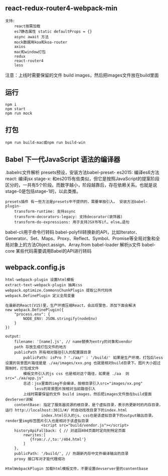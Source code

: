 ## react-redux-router4-webpack-min
    支持:
        react按需加载
        es7静态属性 static defaultProps = {}
        async await 方法
        mock数据用koa和koa-router
        axios
        mac和window打包
        redux
        react-router4
        less
注意：上线时需要保留的文件 build images，然后把images文件放在build里面

## 运行
    npm i
    npm start
    npm run mock
## 打包
    npm run build-mac或npm run build-win


## Babel  下一代JavaScript 语法的编译器
.babelrc文件解析
    presets预设，安装方法babel-preset-
        es2015: 编译es6方法
        react:  编译jsx
        stage-x: 和es2015有些类似，但它是按照JavaScript的提案阶段区分的，一共有5个阶段。而数字越小，阶段越靠后，存在依赖关系。也就是说stage-0是包括stage-1的，以此类推。

    presets插件 有一些方法是presets中不提供的，需要单独引入。 安装方法babel-plugin-
        transform-runtime: 支持async
        transform-decorators-legacy: 支持decorator(装饰器)
        transform-do-expressions: 用于支持JSX书写if… else…语句
babel-cli用于命令行转码
babel-polyfill转换新的API，比如Iterator、Generator、Set、Maps、Proxy、Reflect、Symbol、Promise等全局对象和全局对象上的方法Object.assign、Array.from
babel-loader 解析js文件
babel-core 某些代码需要调用Babel的API进行转码

## webpack.config.js
    html-webpack-plugin 设置html模板
    extract-text-webpack-plugin 抽离css
    webpack.optimize.CommonsChunkPlugin 提取公共代码块
    webpack.DefinePlugin 定义全局变量

    在最新的React(V15)里，生产环境压缩React，会出现警告，添加下面会解决
    new webpack.DefinePlugin({
        "process.env": { 
            NODE_ENV: JSON.stringify(nodeEnv) 
        }
    })

    output:
        filename: '[name].js', // name替换为entry的对象和vendor
        path 存放生成打包文件的地方
        publicPath 所有相对路径引入的配置跟目录
            publicPath: isPro ? './aa/' : '/build/' 如果是生产环境，打包后less设置的背景图片路径是是 ./aa/images/xxx.png 也就是相对build目录下。图片大小超过限制时，打包成文件
            模板文件引入的js css 也是相对这个路径，如果是 ./aa  则src="./aa/app.js"
            总述：jsx里面的img不会编译，按根目录引入src="images/xx.png"
                 less的背景图片按相对当前路径引入
            上线时需要保留的文件 build images，然后把images文件放在build里面
    devServer详解
        contentBase: 指定了服务器资源的根目录，是个虚拟目录，表示热更新时的内存目录，运行 http://localhost:3011/#/ 时自动找改目录下的index.html
                    index.html引入的js、css也是该虚拟目录下的output输出目录。render里img标签图片引入也是相对于该虚拟目录
                    <script src="build/vendor.js"></script> 
        historyApiFallback: { // 对返回404页面时定向到特定页面
            rewrites:[
               {from:/./,to:'/404.html'}
            ]
        },
        publicPath: '/build/', // 热跟新内存中文件编译输出的目录
        proxy 接口写对才能代理成功

    HtmlWebpackPlugin 加载html模板文件，不要设置devserver里的contentbase